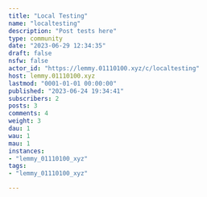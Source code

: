 ```yaml
---
title: "Local Testing" 
name: "localtesting"
description: "Post tests here"
type: community
date: "2023-06-29 12:34:35"
draft: false
nsfw: false
actor_id: "https://lemmy.01110100.xyz/c/localtesting"
host: lemmy.01110100.xyz
lastmod: "0001-01-01 00:00:00"
published: "2023-06-24 19:34:41"
subscribers: 2
posts: 3
comments: 4
weight: 3
dau: 1
wau: 1
mau: 1
instances:
- "lemmy_01110100_xyz"
tags: 
- "lemmy_01110100_xyz"

---
```

